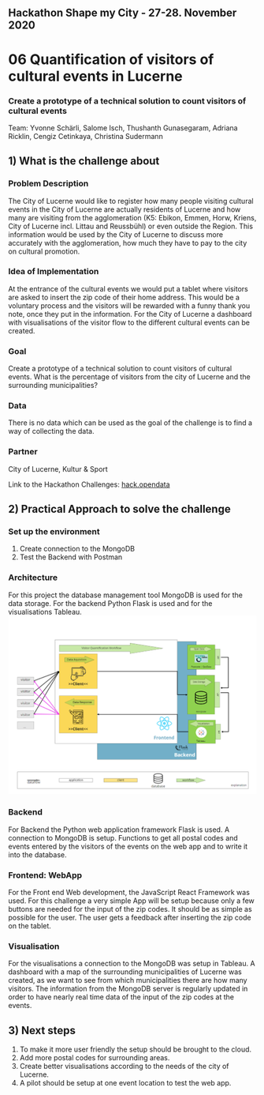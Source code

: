 ## Hackathon Shape my City - 27-28. November 2020

# 06 Quantification of visitors of cultural events in Lucerne

### Create a prototype of a technical solution to count visitors of cultural events

Team: Yvonne Schärli, Salome Isch, Thushanth Gunasegaram, Adriana Ricklin, Cengiz Cetinkaya, Christina Sudermann 

## 1) What is the challenge about

### Problem Description
The City of Lucerne would like to register how many people visiting cultural events in the City of Lucerne are actually residents of Lucerne and how many are visiting from the agglomeration (K5: Ebikon, Emmen, Horw, Kriens, City of Lucerne incl. Littau and Reussbühl) or even outside the Region. This information would be used by the City of Lucerne to discuss more accurately with the agglomeration, how much they have to pay to the city on cultural promotion.

### Idea of Implementation 
At the entrance of the cultural events we would put a tablet where visitors are asked to insert the zip code of their home address. This would be a voluntary process and the visitors will be rewarded with a funny thank you note, once they put in the information. For the City of Lucerne a dashboard with visualisations of the visitor flow to the different cultural events can be created.

### Goal
Create a prototype of a technical solution to count visitors of cultural events. What is the percentage of visitors from the city of Lucerne and the surrounding municipalities?

### Data
There is no data which can be used as the goal of the challenge is to find a way of collecting the data.

### Partner
City of Lucerne, Kultur & Sport

Link to the Hackathon Challenges:
[hack.opendata](https://hack.opendata.ch/event/35#top)

## 2) Practical Approach to solve the challenge
### Set up the environment
1. Create connection to the MongoDB 
2. Test the Backend with Postman

### Architecture
For this project the database management tool MongoDB is used for the data storage. For the backend Python Flask is used and for the visualisations Tableau. 
![Architecture](images/Architecture.png)

### Backend
For Backend the Python web application framework Flask is used. A connection to MongoDB is setup.
Functions to get all postal codes and events entered by the visitors of the events on the web app and to write it into the database. 

### Frontend: WebApp
For the Front end Web development, the JavaScript React Framework was used. For this challenge a very simple App will be setup because only a few buttons are needed for the input of the zip codes. It should be as simple as possible for the user.
The user gets a feedback after inserting the zip code on the tablet.

### Visualisation
For the visualisations a connection to the MongoDB was setup in Tableau. A dashboard with a map of the surrounding municipalities of Lucerne was created, as we want to see from which municipalities there are how many visitors. The information from the MongoDB server is regularly updated in order to have nearly real time data of the input of the zip codes at the events.

## 3) Next steps
1. To make it more user friendly the setup should be brought to the cloud.
2. Add more postal codes for surrounding areas.
3. Create better visualisations according to the needs of the city of Lucerne. 
4. A pilot should be setup at one event location to test the web app.
